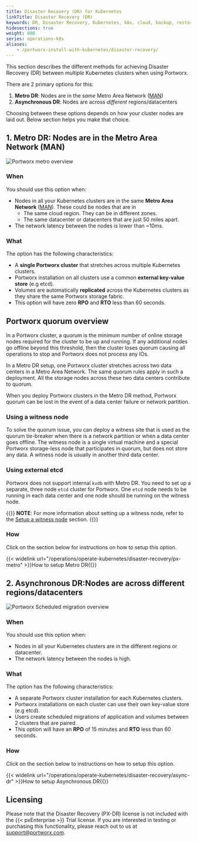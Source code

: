 ```yaml
---
title: Disaster Recovery (DR) for Kubernetes
linkTitle: Disaster Recovery (DR)
keywords: DR, Disaster Recovery, Kubernetes, k8s, cloud, backup, restore, snapshot, migration
hidesections: true
weight: 800
series: operations-k8s
aliases:
    - /portworx-install-with-kubernetes/disaster-recovery/
---
```

This section describes the different methods for achieving Disaster Recovery (DR) between *multiple* Kubernetes clusters when using Portworx.

There are 2 primary options for this:

1. **Metro DR**: Nodes are in the *same* Metro Area Network ([MAN](https://en.wikipedia.org/wiki/Metropolitan_area_network))
2. **Asynchronous DR**: Nodes are across *different* regions/datacenters

Choosing between these options depends on how your cluster nodes are laid out. Below section helps you make that choice.

## 1. Metro DR: Nodes are in the Metro Area Network (MAN)

![Portworx metro overview](/img/px-metro-overview.png)

### When

You should use this option when:

* Nodes in all your Kubernetes clusters are in the same **Metro Area Network** ([MAN](https://en.wikipedia.org/wiki/Metropolitan_area_network)). These could be nodes that are in
  * The same cloud region. They can be in different zones.
  * The same datacenter or datacenters that are just 50 miles apart.
* The network latency between the nodes is lower than ~10ms.

### What

The option has the following characteristics:

* A **single Portworx cluster** that stretches across multiple Kubernetes clusters.
* Portworx installation on all clusters use a common **external key-value store** (e.g etcd).
* Volumes are automatically **replicated** across the Kubernetes clusters as they share the same Portworx storage fabric.
* This option will have zero **RPO** and **RTO** less than 60 seconds.

## Portworx quorum overview 

In a Portworx cluster, a quorum is the minimum number of online storage nodes required for the cluster to be up and running. If any additional nodes go offline beyond this threshold, then the cluster loses quorum causing all operations to stop and Portworx does not process any IOs.

In a Metro DR setup, one Portworx cluster stretches across two data centers in a Metro Area Network. The same quorum rules apply in such a deployment. All the storage nodes across these two data centers contribute to quorum. 

When you deploy Portworx clusters in the Metro DR method, Portworx quorum can be lost in the event of a data center failure or network partition.

### Using a witness node

To solve the quorum issue, you can deploy a witness site that is used as the quorum tie-breaker when there is a network partition or when a data center goes offline. The witness node is a single virtual machine and a special Portworx storage-less node that participates in quorum, but does not store any data. A witness node is usually in another third data center.

### Using external etcd

Portworx does not support internal `kvdb` with Metro DR. You need to set up a separate, three node `etcd` cluster for Portworx. One `etcd` node needs to be running in each data center and one node should be running on the witness node. 

{{<info>}}
**NOTE**: For more information about setting up a witness node, refer to the [Setup a witness node](/operations/operate-kubernetes/disaster-recovery/px-metro/1-install-px/#setup-a-witness-node) section.
{{</info>}}

### How

Click on the section below for instructions on how to setup this option.

{{< widelink url="/operations/operate-kubernetes/disaster-recovery/px-metro" >}}How to setup Metro DR{{</widelink>}}

## 2. Asynchronous DR:Nodes are across different regions/datacenters

![Portworx Scheduled migration overview](/img/scheduled-migration-overview.png)

### When

You should use this option when:

* Nodes in all your Kubernetes clusters are in the different regions or datacenter.
* The network latency between the nodes is high.

### What

The option has the following characteristics:

* A separate Portworx cluster installation for each Kubernetes clusters.
* Portworx installations on each cluster can use their own key-value store (e.g etcd).
* Users create scheduled migrations of application and volumes between 2 clusters that are paired.
* This option will have an **RPO** of 15 minutes and **RTO** less than 60 seconds.

### How

Click on the section below to instructions on how to setup this option.

{{< widelink url="/operations/operate-kubernetes/disaster-recovery/async-dr" >}}How to setup Asynchronous DR{{</widelink>}}


## Licensing

Please note that the Disaster Recovery (PX-DR) license is not included with the {{< pxEnterprise >}} Trial license.
If you are interested in testing or purchasing this functionality, please reach out to us at support@portworx.com.
